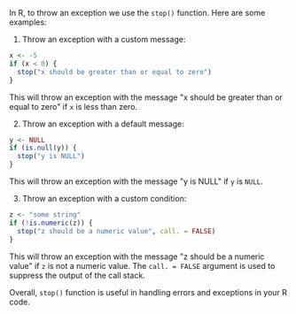 In R, to throw an exception we use the `stop()` function. Here are some examples:

1. Throw an exception with a custom message:

```R
x <- -5
if (x < 0) {
  stop("x should be greater than or equal to zero")
}
```

This will throw an exception with the message "x should be greater than or equal to zero" if `x` is less than zero.

2. Throw an exception with a default message:

```R
y <- NULL
if (is.null(y)) {
  stop("y is NULL")
}
```

This will throw an exception with the message "y is NULL" if `y` is `NULL`.

3. Throw an exception with a custom condition:

```R
z <- "some string"
if (!is.numeric(z)) {
  stop("z should be a numeric value", call. = FALSE)
}
```

This will throw an exception with the message "z should be a numeric value" if `z` is not a numeric value. The `call. = FALSE` argument is used to suppress the output of the call stack.

Overall, `stop()` function is useful in handling errors and exceptions in your R code.